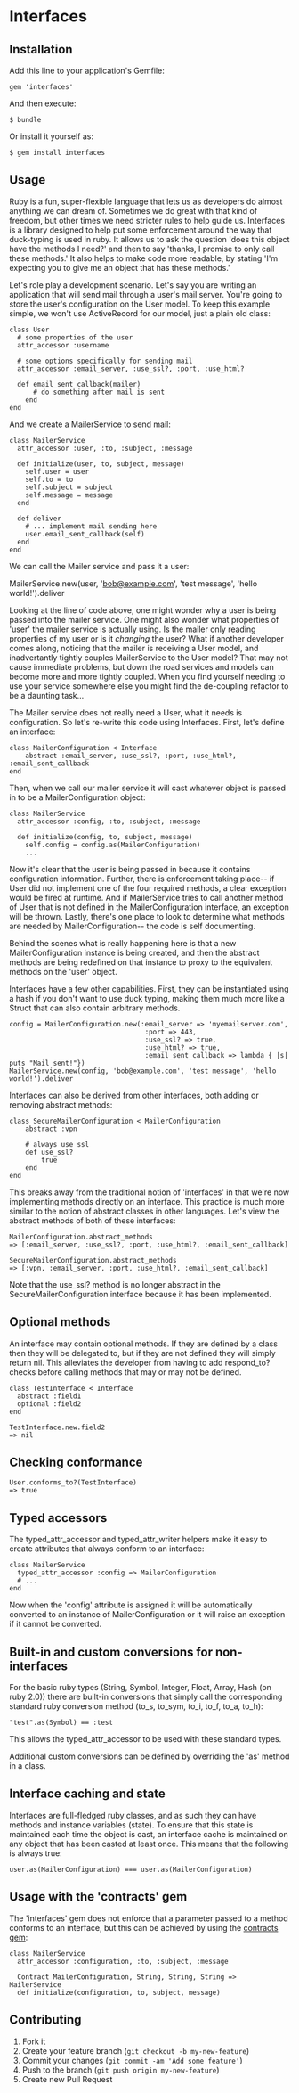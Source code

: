 # Interfaces

## Installation

Add this line to your application's Gemfile:

    gem 'interfaces'

And then execute:

    $ bundle

Or install it yourself as:

    $ gem install interfaces

## Usage

Ruby is a fun, super-flexible language that lets us as developers do almost anything we can dream of.  Sometimes we do great with that kind of freedom, but other times we need stricter rules to help guide us.  Interfaces is a library designed to help put some enforcement around the way that duck-typing is used in ruby.  It allows us to ask the question 'does this object have the methods I need?' and then to say 'thanks, I promise to only call these methods.'  It also helps to make code more readable, by stating 'I'm expecting you to give me an object that has these methods.'

Let's role play a development scenario.  Let's say you are writing an application that will send mail through a user's mail server.  You're going to store the user's configuration on the User model.  To keep this example simple, we won't use ActiveRecord for our model, just a plain old class:

    class User
      # some properties of the user
      attr_accessor :username

      # some options specifically for sending mail
      attr_accessor :email_server, :use_ssl?, :port, :use_html?

  	  def email_sent_callback(mailer)
	   	  # do something after mail is sent
	    end
    end

And we create a MailerService to send mail:

    class MailerService
      attr_accessor :user, :to, :subject, :message

      def initialize(user, to, subject, message)
      	self.user = user
      	self.to = to
      	self.subject = subject
      	self.message = message
      end

      def deliver
        # ... implement mail sending here
        user.email_sent_callback(self)
      end
    end

We can call the Mailer service and pass it a user:

  MailerService.new(user, 'bob@example.com', 'test message', 'hello world!').deliver

Looking at the line of code above, one might wonder why a user is being passed into the mailer service.  One might also wonder what properties of 'user' the mailer service is actually using.  Is the mailer only reading properties of my user or is it *changing* the user?  What if another developer comes along, noticing that the mailer is receiving a User model, and inadvertantly tightly couples MailerService to the User model?  That may not cause immediate problems, but down the road services and models can become more and more tightly coupled.  When you find yourself needing to use your service somewhere else you might find the de-coupling refactor to be a daunting task...

The Mailer service does not really need a User, what it needs is configuration.  So let's re-write this code using Interfaces.  First, let's define an interface:

	class MailerConfiguration < Interface
		abstract :email_server, :use_ssl?, :port, :use_html?, :email_sent_callback
	end

Then, when we call our mailer service it will cast whatever object is passed in to be a MailerConfiguration object:

    class MailerService
      attr_accessor :config, :to, :subject, :message

      def initialize(config, to, subject, message)
        self.config = config.as(MailerConfiguration)
        ...

Now it's clear that the user is being passed in because it contains configuration information.  Further, there is enforcement taking place-- if User did not implement one of the four required methods, a clear exception would be fired at runtime.  And if MailerService tries to call another method of User that is not defined in the MailerConfiguration interface, an exception will be thrown.  Lastly, there's one place to look to determine what methods are needed by MailerConfiguration-- the code is self documenting.

Behind the scenes what is really happening here is that a new MailerConfiguration instance is being created, and then the abstract methods are being redefined on that instance to proxy to the equivalent methods on the 'user' object.

Interfaces have a few other capabilities.  First, they can be instantiated using a hash if you don't want to use duck typing, making them much more like a Struct that can also contain arbitrary methods.

	config = MailerConfiguration.new(:email_server => 'myemailserver.com',
									  :port => 443,
									  :use_ssl? => true,
									  :use_html? => true,
									  :email_sent_callback => lambda { |s| puts "Mail sent!"})
	MailerService.new(config, 'bob@example.com', 'test message', 'hello world!').deliver

Interfaces can also be derived from other interfaces, both adding or removing abstract methods:

	class SecureMailerConfiguration < MailerConfiguration
		abstract :vpn

		# always use ssl
		def use_ssl?
			true
		end
	end

This breaks away from the traditional notion of 'interfaces' in that we're now implementing methods directly on an interface.  This practice is much more similar to the notion of abstract classes in other languages.  Let's view the abstract methods of both of these interfaces:

	MailerConfiguration.abstract_methods
	=> [:email_server, :use_ssl?, :port, :use_html?, :email_sent_callback]

	SecureMailerConfiguration.abstract_methods
	=> [:vpn, :email_server, :port, :use_html?, :email_sent_callback]

Note that the use_ssl? method is no longer abstract in the SecureMailerConfiguration interface because it has been implemented.

## Optional methods

An interface may contain optional methods. If they are defined by a class then they will be delegated to, but if they are not defined they will simply return nil.  This alleviates the developer from having to add respond_to? checks before calling methods that may or may not be defined.

    class TestInterface < Interface
      abstract :field1
      optional :field2
    end

    TestInterface.new.field2
    => nil

## Checking conformance

    User.conforms_to?(TestInterface)
    => true

## Typed accessors

The typed_attr_accessor and typed_attr_writer helpers make it easy to create attributes that always conform to an interface:

    class MailerService
      typed_attr_accessor :config => MailerConfiguration
      # ...
    end

Now when the 'config' attribute is assigned it will be automatically converted to an instance of MailerConfiguration or it will raise an exception if it cannot be converted.

## Built-in and custom conversions for non-interfaces

For the basic ruby types (String, Symbol, Integer, Float, Array, Hash (on ruby 2.0)) there are built-in conversions that simply call the corresponding standard ruby conversion method (to_s, to_sym, to_i, to_f, to_a, to_h):

    "test".as(Symbol) == :test

This allows the typed_attr_accessor to be used with these standard types.

Additional custom conversions can be defined by overriding the 'as' method in a class.

## Interface caching and state

Interfaces are full-fledged ruby classes, and as such they can have methods and instance variables (state).  To ensure that this state is maintained each time the object is cast, an interface cache is maintained on any object that has been casted at least once.  This means that the following is always true:

	user.as(MailerConfiguration) === user.as(MailerConfiguration)

## Usage with the 'contracts' gem

The 'interfaces' gem does not enforce that a parameter passed to a method conforms to an interface, but this can be achieved by using the [contracts gem](https://github.com/egonSchiele/contracts.ruby):

	class MailerService
      attr_accessor :configuration, :to, :subject, :message

	  Contract MailerConfiguration, String, String, String => MailerService
      def initialize(configuration, to, subject, message)

## Contributing

1. Fork it
2. Create your feature branch (`git checkout -b my-new-feature`)
3. Commit your changes (`git commit -am 'Add some feature'`)
4. Push to the branch (`git push origin my-new-feature`)
5. Create new Pull Request
